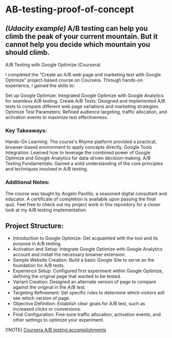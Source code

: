 # AB-testing-proof-of-concept

## _(Udacity example)_ A/B testing can help you climb the peak of your current mountain. But it cannot help you decide which mountain you should climb. 

A/B Testing with Google Optimize (Coursera)

I completed the "Create an A/B web page and marketing test with Google Optimize" project-based course on Coursera. Through hands-on experience, I gained the skills to:

Set up Google Optimize: Integrated Google Optimize with Google Analytics for seamless A/B testing.
Create A/B Tests: Designed and implemented A/B tests to compare different web page variations and marketing strategies.
Optimize Test Parameters: Refined audience targeting, traffic allocation, and activation events to maximize test effectiveness.

### Key Takeaways:
Hands-On Learning: The course's Rhyme platform provided a practical, browser-based environment to apply concepts directly.
Google Tools Integration: Learned how to leverage the combined power of Google Optimize and Google Analytics for data-driven decision-making.
A/B Testing Fundamentals: Gained a solid understanding of the core principles and techniques involved in A/B testing.


### Additional Notes:
The course was taught by Angelo Paolillo, a seasoned digital consultant and educator.
A certificate of completion is available upon passing the final quiz.
Feel free to check out my project work in this repository for a closer look at my A/B testing implementation.

## Project Structure:

- Introduction to Google Optimize: Get acquainted with the tool and its purpose in A/B testing.
- Activation and Setup: Integrate Google Optimize with Google Analytics account and install the necessary browser extension.
- Sample Website Creation: Build a basic Google Site to serve as the foundation for A/B tests.
- Experience Setup: Configured first experiment within Google Optimize, defining the original page that wanted to be tested.
- Variant Creation: Designed an alternate version of page to compare against the original in the A/B test.
- Targeting Refinement: Set specific rules to determine which visitors will see which version of page.
- Objective Definition: Establish clear goals for A/B test, such as increased clicks or conversions.
- Final Configuration: Fine-tune traffic allocation, activation events, and other settings to optimize your experiment.

[!NOTE]
[Coursera A/B testing accomplishments](certificate.png)
